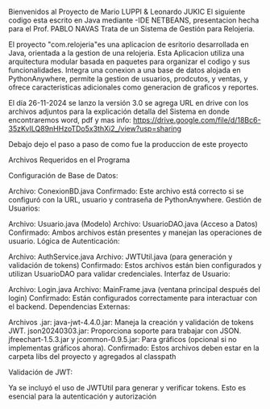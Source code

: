 Bienvenidos al Proyecto de Mario LUPPI & Leonardo JUKIC
El siguiente codigo esta escrito en Java mediante -IDE NETBEANS, presentacion hecha para el Prof. PABLO NAVAS
Trata de un Sistema de Gestión para Relojeria.

El proyecto "com.relojeria"es una aplicacion de esritorio desarrollada en Java, orientada a la gestion de una relojeria. Esta Aplicacion utiliza una arquitectura modular basada en paquetes para organizar el codigo y sus funcionalidades. Integra una conexion a una base de datos alojada en PythonAnywhere, permite la gestion de usuarios, prodcutos, y ventas, y ofrece caracteristicas adicionales como generacion de graficos y reportes.

El día 26-11-2024 se lanzo la versión 3.0 se agrega URL en drive con los archivos adjuntos para la explicación detalla del Sistema en donde encontraremos word, pdf y mas info: https://drive.google.com/file/d/18Bc6-35zKvILQ89nHHzoTDo5x3thXi2_/view?usp=sharing

Debajo dejo el paso a paso de como fue la produccion de este proyecto

Archivos Requeridos en el Programa

Configuración de Base de Datos:

Archivo: ConexionBD.java
Confirmado: Este archivo está correcto si se configuró con la URL, usuario y contraseña de PythonAnywhere.
Gestión de Usuarios:

Archivo: Usuario.java (Modelo)
Archivo: UsuarioDAO.java (Acceso a Datos)
Confirmado: Ambos archivos están presentes y manejan las operaciones de usuario.
Lógica de Autenticación:

Archivo: AuthService.java
Archivo: JWTUtil.java (para generación y validación de tokens)
Confirmado: Estos archivos están bien configurados y utilizan UsuarioDAO para validar credenciales.
Interfaz de Usuario:

Archivo: Login.java
Archivo: MainFrame.java (ventana principal después del login)
Confirmado: Están configurados correctamente para interactuar con el backend.
Dependencias Externas:

Archivos .jar:
java-jwt-4.4.0.jar: Maneja la creación y validación de tokens JWT.
json20240303.jar: Proporciona soporte para trabajar con JSON.
jfreechart-1.5.3.jar y jcommon-0.9.5.jar: Para gráficos (opcional si no implementas gráficos ahora).
Confirmado: Estos archivos deben estar en la carpeta libs del proyecto y agregados al classpath

Validación de JWT:

Ya se incluyó el uso de JWTUtil para generar y verificar tokens. Esto es esencial para la autenticación y autorización



